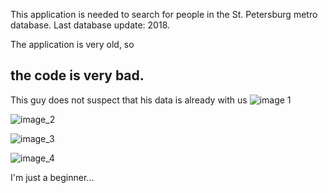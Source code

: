This application is needed to search for people in the St. Petersburg metro database. Last database update: 2018.

The application is very old, so <h2> the code is very bad.</h2>



This guy does not suspect that his data is already with us
![image 1](https://github.com/ponomaREG/fuckingsearch/blob/version_3(api)/Wy8a5Ieii3M.jpg)



![image_2](https://github.com/ponomaREG/fuckingsearch/blob/version_3(api)/fDgW6lK5pcc.jpg)




![image_3](https://github.com/ponomaREG/fuckingsearch/blob/version_3(api)/8r9BIE46eaY.jpg)

![image_4](https://github.com/ponomaREG/fuckingsearch/blob/version_3(api)/Axr7Bi_JAuA.jpg)

I'm just a beginner...
